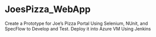 # JoesPizza_WebApp
Create a Prototype for Joe’s Pizza Portal Using Selenium, NUnit, and SpecFlow to Develop and Test. Deploy it into Azure VM Using Jenkins
